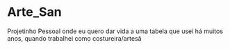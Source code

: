 # Arte_San
Projetinho Pessoal onde eu quero dar vida a uma tabela que usei há muitos anos, quando trabalhei como costureira/artesã
